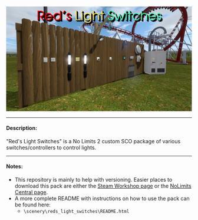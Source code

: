 ![Red's Light Switches](/scenery/reds_light_switches/textures/previews/overview.jpg?raw=true)

___

#### Description:
"Red's Light Switches" is a No Limits 2 custom SCO package of various switches/controllers to control lights.

___

#### Notes:

- This repository is mainly to help with versioning. Easier places to download this pack are either the [Steam Workshop page](https://steamcommunity.com/sharedfiles/filedetails/?id=2905888419) or the [NoLimits Central page](https://nolimitscentral.com/exchange/park/2323).
- A more complete README with instructions on how to use the pack can be found here:
  - `\scenery\reds_light_switches\README.html`
